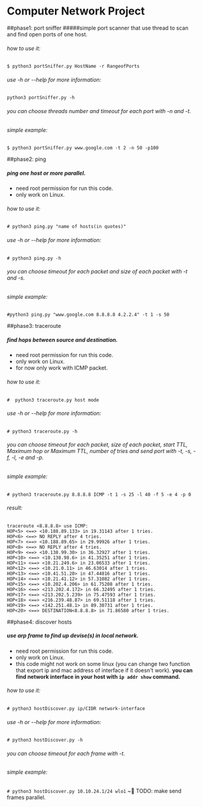 # Computer Network Project

##phase1: port sniffer
#####simple port scanner that use thread to scan and find open ports of one host.
###### how to use it:
`$ python3 portSniffer.py HostName -r RangeofPorts`
###### use -h or --help for more information:
`python3 portSniffer.py -h`
###### you can choose threads number and timeout for each port with -n and -t.
###### simple example:
`$ python3 portSniffer.py www.google.com -t 2 -n 50 -p100`

##phase2:  ping
##### ping one host or more parallel.
- need root permission for run this code.
- only work on Linux.
###### how to use it:
`# python3 ping.py "name of hosts(in quotes)"`
###### use -h or --help for more information:
`# python3 ping.py -h`
###### you can choose  timeout for each packet and size of each packet with -t and -s.
###### simple example:
`#python3 ping.py "www.google.com 8.8.8.8 4.2.2.4" -t 1 -s 50`

##phase3:  traceroute
##### find hops between source and destination.
- need root permission for run this code.
- only work on Linux.
- for now only work with ICMP packet.
###### how to use it:
`#  python3 traceroute.py host mode`
###### use -h or --help for more information:
`# python3 traceroute.py -h`
###### you can choose  timeout for each packet, size of each packet, start TTL, Maximum hop or Maximum TTL, number of tries and send port with -t, -s, -f, -l, -e and -p.
###### simple example:
`# python3 traceroute.py 8.8.8.8 ICMP -t 1 -s 25 -l 40 -f 5 -e 4 -p 0`
###### result:
    traceroute <8.8.8.8> use ICMP:
    HOP<5> <==> <10.188.89.133> in 19.31143 after 1 tries.
    HOP<6> <==> NO REPLY after 4 tries.
    HOP<7> <==> <10.188.89.65> in 29.99926 after 1 tries.
    HOP<8> <==> NO REPLY after 4 tries.
    HOP<9> <==> <10.138.99.30> in 36.32927 after 1 tries.
    HOP<10> <==> <10.138.98.6> in 41.35251 after 1 tries.
    HOP<11> <==> <10.21.249.6> in 23.06533 after 1 tries.
    HOP<12> <==> <10.21.0.11> in 46.63014 after 1 tries.
    HOP<13> <==> <10.41.51.20> in 47.44816 after 1 tries.
    HOP<14> <==> <10.21.41.12> in 57.31082 after 1 tries.
    HOP<15> <==> <10.202.4.206> in 61.75208 after 1 tries.
    HOP<16> <==> <213.202.4.172> in 66.32495 after 1 tries.
    HOP<17> <==> <213.202.5.239> in 75.47593 after 1 tries.
    HOP<18> <==> <216.239.48.87> in 69.51118 after 1 tries.
    HOP<19> <==> <142.251.48.1> in 89.30731 after 1 tries.
    HOP<20> <==> DESTINATION<8.8.8.8> in 71.86580 after 1 tries.

##phase4:  discover hosts
##### use arp frame to find up devise(s) in local network.
- need root permission for run this code.
- only work on Linux.
- this code might not work on some linux (you can change two function that export ip and mac address of interface if it doesn't work).
**you can find network interface in your host with `ip addr show` command.**
###### how to use it:
`# python3 hostDiscover.py ip/CIDR network-interface`
###### use -h or --help for more information:
`# python3 hostDiscover.py -h`
###### you can choose  timeout for each frame  with -t.
###### simple example:
`# python3 hostDiscover.py 10.10.24.1/24 wlo1`
~:black_square_button: TODO: make send frames parallel.
